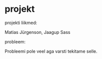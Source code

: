 # projekt

projekti liikmed:

Matias Jürgenson, Jaagup Sass


probleem:

Probleemi pole veel aga varsti tekitame selle.

